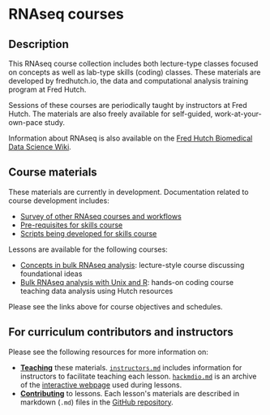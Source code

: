 # RNAseq courses

## Description

This RNAseq course collection includes both lecture-type classes focused on concepts
as well as lab-type skills (coding) classes.
These materials are developed by fredhutch.io, 
the data and computational analysis training program at Fred Hutch. 

Sessions of these courses are periodically taught by instructors at Fred Hutch. The materials are also freely available for self-guided, work-at-your-own-pace study.

Information about RNAseq is also available on the [Fred Hutch Biomedical Data Science Wiki]((https://sciwiki.fredhutch.org/generation/datagen_rnaApproaches/)).

## Course materials

These materials are currently in development.
Documentation related to course development includes:
- [Survey of other RNAseq courses and workflows](surveyofcourses.md)
- [Pre-requisites for skills course](skills/prerequisites.md)
- [Scripts being developed for skills course](skills/scripts/)

Lessons are available for the following courses:
- [Concepts in bulk RNAseq analysis](concepts/): lecture-style course discussing foundational ideas 
- [Bulk RNAseq analysis with Unix and R](skills/): hands-on coding course teaching data analysis using Hutch resources

Please see the links above for course objectives and schedules.

## For curriculum contributors and instructors

Please see the following resources for more information on:
- [**Teaching**](https://github.com/fredhutchio/instructors) these materials.
[`instructors.md`](instructors.md) includes information for instructors to facilitate teaching each lesson.
[`hackmdio.md`](hackio.md) is an archive of the [interactive webpage](https://hackmd.io) used during lessons.
- [**Contributing**](https://github.com/fredhutchio/curriculum_contribution) to lessons.
Each lesson's materials are described in markdown (`.md`) files
in the [GitHub repository](https://github.com/fredhutchio/rnaseq).
